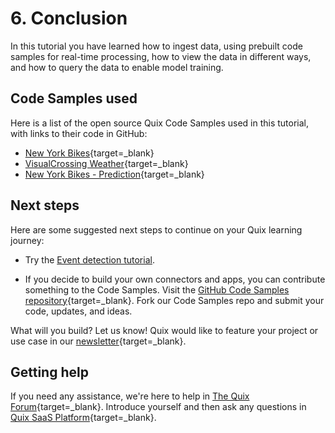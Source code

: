 # 6. Conclusion

In this tutorial you have learned how to ingest data, using prebuilt code samples for real-time processing, how to view the data in different ways, and how to query the data to enable model training. 

## Code Samples used

Here is a list of the open source Quix Code Samples used in this tutorial, with links to their code in GitHub:

* [New York Bikes](https://github.com/quixio/quix-samples/tree/main/python/sources/NY-Citibikes){target=_blank}
* [VisualCrossing Weather](https://github.com/quixio/quix-samples/tree/main/python/sources/visualcrossing-weather){target=_blank}
* [New York Bikes - Prediction](https://github.com/quixio/quix-samples/tree/main/python/transformations/NY-Bikes-Predictions){target=_blank}

## Next steps

Here are some suggested next steps to continue on your Quix learning journey:

* Try the [Event detection tutorial](../eventDetection/index.md).

* If you decide to build your own connectors and apps, you can contribute something to the Code Samples. Visit the [GitHub Code Samples repository](https://github.com/quixio/quix-samples){target=_blank}. Fork our Code Samples repo and submit your code, updates, and ideas.

What will you build? Let us know! Quix would like to feature your project or use case in our [newsletter](https://www.quix.io/community/){target=_blank}.

## Getting help

If you need any assistance, we're here to help in [The Quix Forum](https://forum.quix.io/){target=_blank}. Introduce yourself and then ask any questions in [Quix SaaS Platform](https://forum.quix.io/c/quix-saas-platform/6){target=_blank}.
